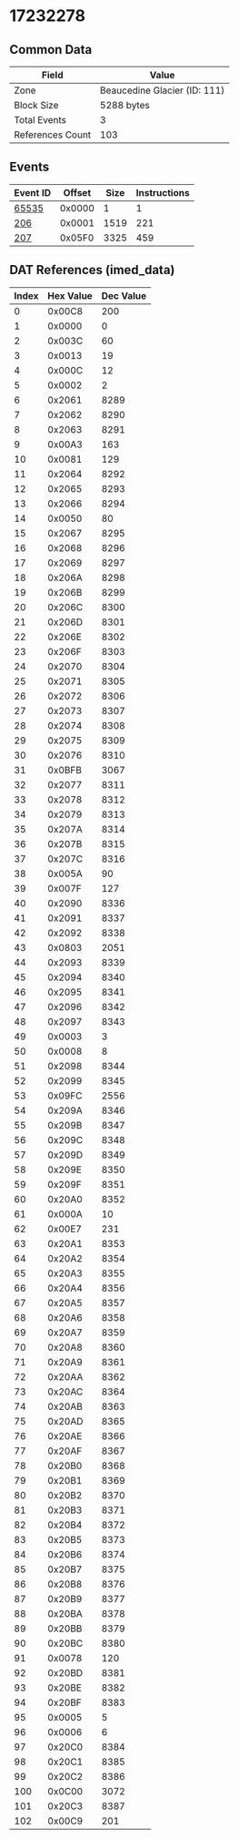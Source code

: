 # 17232278

## Common Data

| Field            | Value                        |
|------------------|------------------------------|
| Zone             | Beaucedine Glacier (ID: 111) |
| Block Size       | 5288 bytes                   |
| Total Events     | 3                            |
| References Count | 103                          |

## Events

| Event ID            | Offset   |   Size |   Instructions |
|---------------------|----------|--------|----------------|
| [65535](./65535.md) | 0x0000   |      1 |              1 |
| [206](./206.md)     | 0x0001   |   1519 |            221 |
| [207](./207.md)     | 0x05F0   |   3325 |            459 |

## DAT References (imed_data)

|   Index | Hex Value   |   Dec Value |
|---------|-------------|-------------|
|       0 | 0x00C8      |         200 |
|       1 | 0x0000      |           0 |
|       2 | 0x003C      |          60 |
|       3 | 0x0013      |          19 |
|       4 | 0x000C      |          12 |
|       5 | 0x0002      |           2 |
|       6 | 0x2061      |        8289 |
|       7 | 0x2062      |        8290 |
|       8 | 0x2063      |        8291 |
|       9 | 0x00A3      |         163 |
|      10 | 0x0081      |         129 |
|      11 | 0x2064      |        8292 |
|      12 | 0x2065      |        8293 |
|      13 | 0x2066      |        8294 |
|      14 | 0x0050      |          80 |
|      15 | 0x2067      |        8295 |
|      16 | 0x2068      |        8296 |
|      17 | 0x2069      |        8297 |
|      18 | 0x206A      |        8298 |
|      19 | 0x206B      |        8299 |
|      20 | 0x206C      |        8300 |
|      21 | 0x206D      |        8301 |
|      22 | 0x206E      |        8302 |
|      23 | 0x206F      |        8303 |
|      24 | 0x2070      |        8304 |
|      25 | 0x2071      |        8305 |
|      26 | 0x2072      |        8306 |
|      27 | 0x2073      |        8307 |
|      28 | 0x2074      |        8308 |
|      29 | 0x2075      |        8309 |
|      30 | 0x2076      |        8310 |
|      31 | 0x0BFB      |        3067 |
|      32 | 0x2077      |        8311 |
|      33 | 0x2078      |        8312 |
|      34 | 0x2079      |        8313 |
|      35 | 0x207A      |        8314 |
|      36 | 0x207B      |        8315 |
|      37 | 0x207C      |        8316 |
|      38 | 0x005A      |          90 |
|      39 | 0x007F      |         127 |
|      40 | 0x2090      |        8336 |
|      41 | 0x2091      |        8337 |
|      42 | 0x2092      |        8338 |
|      43 | 0x0803      |        2051 |
|      44 | 0x2093      |        8339 |
|      45 | 0x2094      |        8340 |
|      46 | 0x2095      |        8341 |
|      47 | 0x2096      |        8342 |
|      48 | 0x2097      |        8343 |
|      49 | 0x0003      |           3 |
|      50 | 0x0008      |           8 |
|      51 | 0x2098      |        8344 |
|      52 | 0x2099      |        8345 |
|      53 | 0x09FC      |        2556 |
|      54 | 0x209A      |        8346 |
|      55 | 0x209B      |        8347 |
|      56 | 0x209C      |        8348 |
|      57 | 0x209D      |        8349 |
|      58 | 0x209E      |        8350 |
|      59 | 0x209F      |        8351 |
|      60 | 0x20A0      |        8352 |
|      61 | 0x000A      |          10 |
|      62 | 0x00E7      |         231 |
|      63 | 0x20A1      |        8353 |
|      64 | 0x20A2      |        8354 |
|      65 | 0x20A3      |        8355 |
|      66 | 0x20A4      |        8356 |
|      67 | 0x20A5      |        8357 |
|      68 | 0x20A6      |        8358 |
|      69 | 0x20A7      |        8359 |
|      70 | 0x20A8      |        8360 |
|      71 | 0x20A9      |        8361 |
|      72 | 0x20AA      |        8362 |
|      73 | 0x20AC      |        8364 |
|      74 | 0x20AB      |        8363 |
|      75 | 0x20AD      |        8365 |
|      76 | 0x20AE      |        8366 |
|      77 | 0x20AF      |        8367 |
|      78 | 0x20B0      |        8368 |
|      79 | 0x20B1      |        8369 |
|      80 | 0x20B2      |        8370 |
|      81 | 0x20B3      |        8371 |
|      82 | 0x20B4      |        8372 |
|      83 | 0x20B5      |        8373 |
|      84 | 0x20B6      |        8374 |
|      85 | 0x20B7      |        8375 |
|      86 | 0x20B8      |        8376 |
|      87 | 0x20B9      |        8377 |
|      88 | 0x20BA      |        8378 |
|      89 | 0x20BB      |        8379 |
|      90 | 0x20BC      |        8380 |
|      91 | 0x0078      |         120 |
|      92 | 0x20BD      |        8381 |
|      93 | 0x20BE      |        8382 |
|      94 | 0x20BF      |        8383 |
|      95 | 0x0005      |           5 |
|      96 | 0x0006      |           6 |
|      97 | 0x20C0      |        8384 |
|      98 | 0x20C1      |        8385 |
|      99 | 0x20C2      |        8386 |
|     100 | 0x0C00      |        3072 |
|     101 | 0x20C3      |        8387 |
|     102 | 0x00C9      |         201 |
